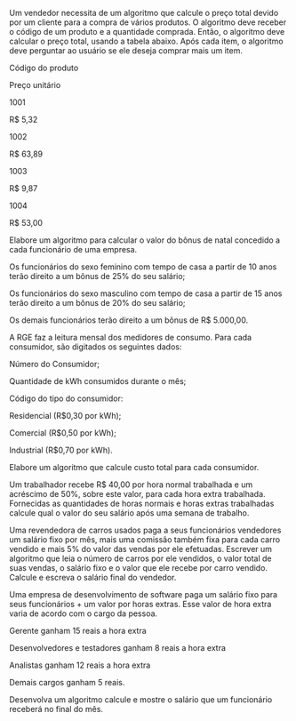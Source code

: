 Um vendedor necessita de um algoritmo que calcule o preço total devido por um cliente para a compra de vários produtos. O algoritmo deve receber o código de um produto e a quantidade comprada. Então, o algoritmo deve calcular o preço total, usando a tabela abaixo. Após cada item, o algoritmo deve perguntar ao usuário se ele deseja comprar mais um item.

Código do produto

Preço unitário

1001

R$ 5,32

1002

R$ 63,89

1003

R$ 9,87

1004

R$ 53,00

Elabore um algoritmo para calcular o valor do bônus de natal concedido a cada funcionário de uma empresa.

Os funcionários do sexo feminino com tempo de casa a partir de 10 anos terão direito a um bônus de 25% do seu salário;

Os funcionários do sexo masculino com tempo de casa a partir de 15 anos terão direito a um bônus de 20% do seu salário;

Os demais funcionários terão direito a um bônus de R$ 5.000,00.

A RGE faz a leitura mensal dos medidores de consumo. Para cada consumidor, são digitados os seguintes dados:

Número do Consumidor;

Quantidade de kWh consumidos durante o mês;

Código do tipo do consumidor:

Residencial (R$0,30 por kWh);

Comercial (R$0,50 por kWh);

Industrial (R$0,70 por kWh).

Elabore um algoritmo que calcule custo total para cada consumidor.

Um trabalhador recebe R$ 40,00 por hora normal trabalhada e um acréscimo de 50%, sobre este valor, para cada hora extra trabalhada. Fornecidas as quantidades de horas normais e horas extras trabalhadas calcule qual o valor do seu salário após uma semana de trabalho.

Uma revendedora de carros usados paga a seus funcionários vendedores um salário fixo por mês, mais uma comissão também fixa para cada carro vendido e mais 5% do valor das vendas por ele efetuadas. Escrever um algoritmo que leia o número de carros por ele vendidos, o valor total de suas vendas, o salário fixo e o valor que ele recebe por carro vendido. Calcule e escreva o salário final do vendedor.

Uma empresa de desenvolvimento de software paga um salário fixo para seus funcionários + um valor por horas extras. Esse valor de hora extra varia de acordo com o cargo da pessoa.

Gerente ganham 15 reais a hora extra

Desenvolvedores e testadores ganham 8 reais a hora extra

Analistas ganham 12 reais a hora extra

Demais cargos ganham 5 reais.

Desenvolva um algoritmo calcule e mostre o salário que um funcionário receberá no final do mês.
